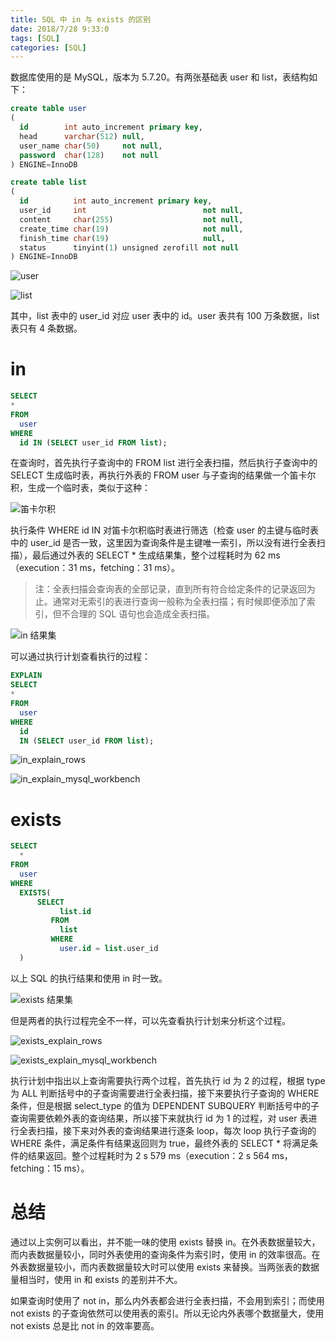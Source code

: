 ```yaml
---
title: SQL 中 in 与 exists 的区别
date: 2018/7/28 9:33:0
tags: [SQL]
categories: [SQL]
---
```

数据库使用的是 MySQL，版本为 5.7.20。有两张基础表 user 和 list，表结构如下：  

<!--more-->		

```sql
create table user
(
  id        int auto_increment primary key,
  head      varchar(512) null,
  user_name char(50)     not null,
  password  char(128)    not null
) ENGINE=InnoDB
```

```sql
create table list
(
  id          int auto_increment primary key,
  user_id     int                          not null,
  content     char(255)                    not null,
  create_time char(19)                     not null,
  finish_time char(19)                     null,
  status      tinyint(1) unsigned zerofill not null
) ENGINE=InnoDB
```

![user](https://cdn.jsdelivr.net/gh/nekolr/image-hosting@201911242020/2018/07/28/l9v.png)

![list](https://cdn.jsdelivr.net/gh/nekolr/image-hosting@201911242020/2018/07/28/8yV.png)

其中，list 表中的 user_id 对应 user 表中的 id。user 表共有 100 万条数据，list 表只有 4 条数据。  

# in
```sql
SELECT 
*
FROM
  user
WHERE
  id IN (SELECT user_id FROM list);
```
在查询时，首先执行子查询中的 FROM list 进行全表扫描，然后执行子查询中的 SELECT 生成临时表，再执行外表的 FROM user 与子查询的结果做一个笛卡尔积，生成一个临时表，类似于这种：  

![笛卡尔积](https://cdn.jsdelivr.net/gh/nekolr/image-hosting@201911242020/2018/07/28/kN9.png)

执行条件 WHERE id IN 对笛卡尔积临时表进行筛选（检查 user 的主键与临时表中的 user_id 是否一致，这里因为查询条件是主键唯一索引，所以没有进行全表扫描），最后通过外表的 SELECT * 生成结果集，整个过程耗时为 62 ms（execution：31 ms，fetching：31 ms）。  

> 注：全表扫描会查询表的全部记录，直到所有符合给定条件的记录返回为止。通常对无索引的表进行查询一般称为全表扫描；有时候即便添加了索引，但不合理的 SQL 语句也会造成全表扫描。  

![in 结果集](https://cdn.jsdelivr.net/gh/nekolr/image-hosting@201911242020/2018/07/28/pLz.png)

可以通过执行计划查看执行的过程：  

```sql
EXPLAIN
SELECT 
*
FROM
  user
WHERE
  id
  IN (SELECT user_id FROM list);
```

![in_explain_rows](https://cdn.jsdelivr.net/gh/nekolr/image-hosting@201911242020/2018/07/28/Nxp.png)

![in_explain_mysql_workbench](https://cdn.jsdelivr.net/gh/nekolr/image-hosting@201911242020/2018/07/28/RxO.png)

# exists
```sql
SELECT 
  *
FROM
  user
WHERE
  EXISTS(
      SELECT 
           list.id
         FROM 
           list
         WHERE 
           user.id = list.user_id
  )
```
以上 SQL 的执行结果和使用 in 时一致。  

![exists 结果集](https://cdn.jsdelivr.net/gh/nekolr/image-hosting@201911242020/2018/07/28/ADW.png)

但是两者的执行过程完全不一样，可以先查看执行计划来分析这个过程。  

![exists_explain_rows](https://cdn.jsdelivr.net/gh/nekolr/image-hosting@201911242020/2018/07/28/94K.png)

![exists_explain_mysql_workbench](https://cdn.jsdelivr.net/gh/nekolr/image-hosting@201911242020/2018/07/28/XX7.png)

执行计划中指出以上查询需要执行两个过程，首先执行 id 为 2 的过程，根据 type 为 ALL 判断括号中的子查询需要进行全表扫描，接下来要执行子查询的 WHERE 条件，但是根据 select_type 的值为 DEPENDENT SUBQUERY 判断括号中的子查询需要依赖外表的查询结果，所以接下来就执行 id 为 1 的过程，对 user 表进行全表扫描，接下来对外表的查询结果进行逐条 loop，每次 loop 执行子查询的 WHERE 条件，满足条件有结果返回则为 true，最终外表的 SELECT * 将满足条件的结果返回。整个过程耗时为 2 s 579 ms（execution：2 s 564 ms，fetching：15 ms）。  

# 总结
通过以上实例可以看出，并不能一味的使用 exists 替换 in。在外表数据量较大，而内表数据量较小，同时外表使用的查询条件为索引时，使用 in 的效率很高。在外表数据量较小，而内表数据量较大时可以使用 exists 来替换。当两张表的数据量相当时，使用 in 和 exists 的差别并不大。  

如果查询时使用了 not in，那么内外表都会进行全表扫描，不会用到索引；而使用 not exists 的子查询依然可以使用表的索引。所以无论内外表哪个数据量大，使用 not exists 总是比 not in 的效率要高。  


